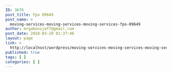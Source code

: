 ```yaml
---
ID: 3676
post_title: Fpo 09649
post_name: >
  moving-services-moving-services-moving-services-fpo-09649
author: mrgabonijeff@gmail.com
post_date: 2018-03-28 01:37:46
layout: page
link: >
  http://localhost/wordpress/moving-services-moving-services-moving-services-fpo-09649/
published: true
tags: [ ]
categories: [ ]
---
```

